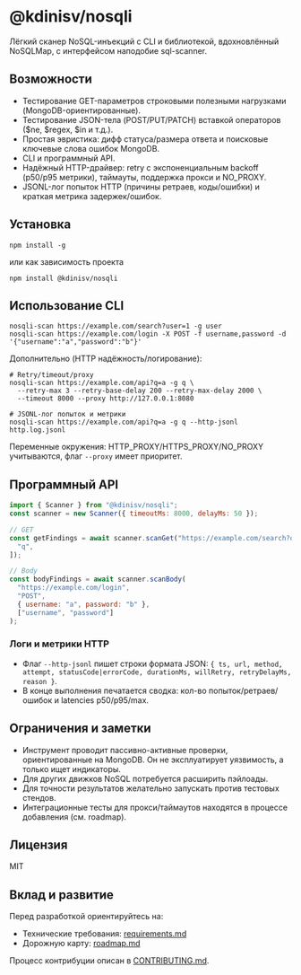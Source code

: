 # @kdinisv/nosqli

Лёгкий сканер NoSQL-инъекций с CLI и библиотекой, вдохновлённый NoSQLMap, с интерфейсом наподобие sql-scanner.

## Возможности

- Тестирование GET-параметров строковыми полезными нагрузками (MongoDB-ориентированные).
- Тестирование JSON-тела (POST/PUT/PATCH) вставкой операторов ($ne, $regex, $in и т.д.).
- Простая эвристика: дифф статуса/размера ответа и поисковые ключевые слова ошибок MongoDB.
- CLI и программный API.
- Надёжный HTTP-драйвер: retry с экспоненциальным backoff (p50/p95 метрики), таймауты, поддержка прокси и NO_PROXY.
- JSONL-лог попыток HTTP (причины ретраев, коды/ошибки) и краткая метрика задержек/ошибок.

## Установка

```
npm install -g
```

или как зависимость проекта

```
npm install @kdinisv/nosqli
```

## Использование CLI

```
nosqli-scan https://example.com/search?user=1 -g user
nosqli-scan https://example.com/login -X POST -f username,password -d '{"username":"a","password":"b"}'
```

Дополнительно (HTTP надёжность/логирование):

```
# Retry/timeout/proxy
nosqli-scan https://example.com/api?q=a -g q \
  --retry-max 3 --retry-base-delay 200 --retry-max-delay 2000 \
  --timeout 8000 --proxy http://127.0.0.1:8080

# JSONL-лог попыток и метрики
nosqli-scan https://example.com/api?q=a -g q --http-jsonl http.log.jsonl
```

Переменные окружения: HTTP_PROXY/HTTPS_PROXY/NO_PROXY учитываются, флаг `--proxy` имеет приоритет.

## Программный API

```js
import { Scanner } from "@kdinisv/nosqli";
const scanner = new Scanner({ timeoutMs: 8000, delayMs: 50 });

// GET
const getFindings = await scanner.scanGet("https://example.com/search?q=test", [
  "q",
]);

// Body
const bodyFindings = await scanner.scanBody(
  "https://example.com/login",
  "POST",
  { username: "a", password: "b" },
  ["username", "password"]
);
```

### Логи и метрики HTTP

- Флаг `--http-jsonl` пишет строки формата JSON: `{ ts, url, method, attempt, statusCode|errorCode, durationMs, willRetry, retryDelayMs, reason }`.
- В конце выполнения печатается сводка: кол-во попыток/ретраев/ошибок и latencies p50/p95/max.

## Ограничения и заметки

- Инструмент проводит пассивно-активные проверки, ориентированные на MongoDB. Он не эксплуатирует уязвимость, а только ищет индикаторы.
- Для других движков NoSQL потребуется расширить пэйлоады.
- Для точности результатов желательно запускать против тестовых стендов.
- Интеграционные тесты для прокси/таймаутов находятся в процессе добавления (см. roadmap).

## Лицензия

MIT

## Вклад и развитие

Перед разработкой ориентируйтесь на:

- Технические требования: [requirements.md](./requirements.md)
- Дорожную карту: [roadmap.md](./roadmap.md)

Процесс контрибуции описан в [CONTRIBUTING.md](./CONTRIBUTING.md).
